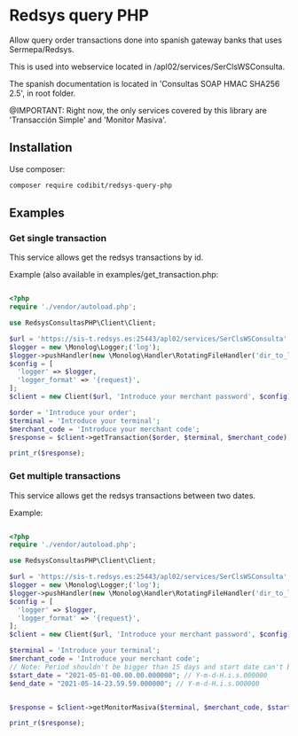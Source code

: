 # Redsys query PHP

Allow query order transactions done into spanish gateway banks that uses Sermepa/Redsys.

This is used into webservice located in /apl02/services/SerClsWSConsulta.

The spanish documentation is located in 'Consultas SOAP HMAC SHA256 2.5', in root folder.

@IMPORTANT: Right now, the only services covered by this library are  'Transacción Simple' and 'Monitor Masiva'.

## Installation

Use composer:
```bash
composer require codibit/redsys-query-php
```

## Examples

### Get single transaction
This service allows get the redsys transactions by id. 

Example (also available in examples/get_transaction.php:


```php

<?php
require './vendor/autoload.php';

use RedsysConsultasPHP\Client\Client;

$url = 'https://sis-t.redsys.es:25443/apl02/services/SerClsWSConsulta';
$logger = new \Monolog\Logger;('log');
$logger->pushHandler(new \Monolog\Handler\RotatingFileHandler('dir_to_log/name_of_log.log'));
$config = [
  'logger' => $logger,
  'logger_format' => '{request}',
];
$client = new Client($url, 'Introduce your merchant password', $config);

$order = 'Introduce your order';
$terminal = 'Introduce your terminal';
$merchant_code = 'Introduce your merchant code';
$response = $client->getTransaction($order, $terminal, $merchant_code);

print_r($response);

```
### Get multiple transactions
This service allows get the redsys transactions between two dates. 

Example:
```php

<?php
require './vendor/autoload.php';

use RedsysConsultasPHP\Client\Client;

$url = 'https://sis-t.redsys.es:25443/apl02/services/SerClsWSConsulta';
$logger = new \Monolog\Logger;('log');
$logger->pushHandler(new \Monolog\Handler\RotatingFileHandler('dir_to_log/name_of_log.log'));
$config = [
  'logger' => $logger,
  'logger_format' => '{request}',
];
$client = new Client($url, 'Introduce your merchant password', $config);

$terminal = 'Introduce your terminal';
$merchant_code = 'Introduce your merchant code';
// Note: Period shouldn't be bigger than 15 days and start date can't be older than 1 year.
$start_date = "2021-05-01-00.00.00.000000"; // Y-m-d-H.i.s.000000
$end_date = "2021-05-14-23.59.59.000000"; // Y-m-d-H.i.s.000000


$response = $client->getMonitorMasiva($terminal, $merchant_code, $start_date, $end_date);

print_r($response);

```

